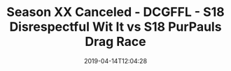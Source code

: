 ---
title: Season XX Canceled - DCGFFL - S18 Disrespectful Wit It vs S18 PurPauls Drag
  Race
teams-score:
- team: _teams/s18-gold.md
  score:
- team: _teams/purple.md
  score: 32
mvp: JC Adams (Purple), Jack Blaney (Gold)
game-ball: ''
sportsperson: ''
season: 16
week: 7
date: '2019-04-14T12:04:28'
pageid: season-xviii-week-7-april-14-6908-vs-6912
---